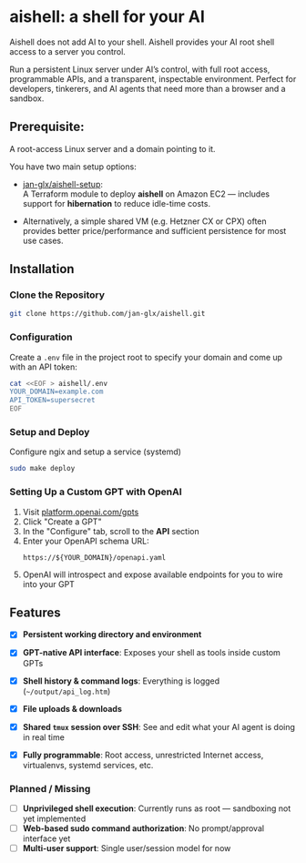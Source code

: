 # aishell: a shell for your AI
Aishell does not add AI to your shell. Aishell provides your AI root shell access to a server you control.

Run a persistent Linux server under AI’s control, with full root access, programmable APIs, and a transparent, inspectable environment. Perfect for developers, tinkerers, and AI agents that need more than a browser and a sandbox.

## Prerequisite:
A root-access Linux server and a domain pointing to it.

You have two main setup options:

-  [jan-glx/aishell-setup](https://github.com/jan-glx/aishell-setup):  
  A Terraform module to deploy **aishell** on Amazon EC2 — includes support for **hibernation** to reduce idle-time costs.

-  Alternatively, a simple shared VM (e.g. Hetzner CX or CPX) often provides better price/performance and sufficient persistence for most use cases.

## Installation

### **Clone the Repository**

```sh
git clone https://github.com/jan-glx/aishell.git
```

### Configuration

Create a `.env` file in the project root to specify your domain and come up with an API token:

```bash
cat <<EOF > aishell/.env
YOUR_DOMAIN=example.com
API_TOKEN=supersecret
EOF
```

### Setup and Deploy
Configure ngix and setup a service (systemd)
```sh
sudo make deploy
```

###  Setting Up a Custom GPT with OpenAI

1. Visit [platform.openai.com/gpts](https://platform.openai.com/gpts)
2. Click "Create a GPT"
3. In the "Configure" tab, scroll to the **API** section
4. Enter your OpenAPI schema URL:
   ```
   https://${YOUR_DOMAIN}/openapi.yaml
   ```
5. OpenAI will introspect and expose available endpoints for you to wire into your GPT


## Features
- [x] **Persistent working directory and environment**  
- [x] **GPT-native API interface**: Exposes your shell as tools inside custom GPTs  
- [x] **Shell history & command logs**: Everything is logged (`~/output/api_log.htm`)  
- [x] **File uploads & downloads**  
- [x] **Shared `tmux` session over SSH**: See and edit what your AI agent is doing in real time  
- [x] **Fully programmable**: Root access, unrestricted Internet access, virtualenvs, systemd services, etc.


### Planned / Missing

- [ ] **Unprivileged shell execution**: Currently runs as root — sandboxing not yet implemented  
- [ ] **Web-based sudo command authorization**: No prompt/approval interface yet  
- [ ] **Multi-user support**: Single user/session model for now  
